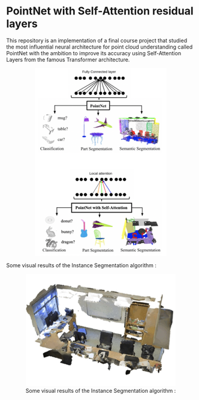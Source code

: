# PointNet with Self-Attention residual layers
This repository is an implementation of a final course project that studied the most influential neural architecture for point cloud understanding called PointNet with the ambition to improve its accuracy using Self-Attention Layers from the famous Transformer architecture.

<div align="center">
  <img src="PointNet_w_SA2.png" alt="Project Description" style="width:350px;height:500px;">
</div>

Some visual results of the Instance Segmentation algorithm :
<p align="center">
  <img src="./gif/results_PNA.gif" alt="Image Description" width="400" height="300">
  <br>
  Some visual results of the Instance Segmentation algorithm :
</p>
